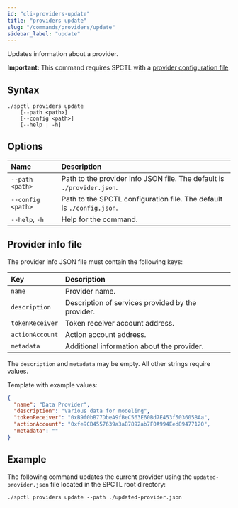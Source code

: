```yaml
---
id: "cli-providers-update"
title: "providers update"
slug: "/commands/providers/update"
sidebar_label: "update"
---
```


Updates information about a provider.

**Important:** This command requires SPCTL with a [provider configuration file](/cli/#configure-spctl-for-providers).

## Syntax

```
./spctl providers update
    [--path <path>]
    [--config <path>]
    [--help | -h]
```

## Options

| **Name** | **Description** |
| :- | :- |
| `--path <path>` | Path to the provider info JSON file. The default is `./provider.json`. |
| `--config <path>` | Path to the SPCTL configuration file. The default is `./config.json`. |
| `--help`, `-h` | Help for the command. |

## Provider info file

The provider info JSON file must contain the following keys:

| **Key** | **Description** | 
| :- | :- |
| `name` | Provider name. | 
| `description` | Description of services provided by the provider. | 
| `tokenReceiver` | Token receiver account address. |
| `actionAccount` | Action account address. | 
| `metadata` | Additional information about the provider. | 

The `description` and `metadata` may be empty. All other strings require values.

Template with example values:

```json title="providerInfo.json"
{
  "name": "Data Provider",
  "description": "Various data for modeling",
  "tokenReceiver": "0xB9f0bB77DbeA9fBeC563E60Bd7E453f503605BAa",
  "actionAccount": "0xfe9CB4557639a3aB7892ab7F0A994Eed89477120",
  "metadata": ""
}
```

## Example

The following command updates the current provider using the `updated-provider.json` file located in the SPCTL root directory:

```
./spctl providers update --path ./updated-provider.json
```